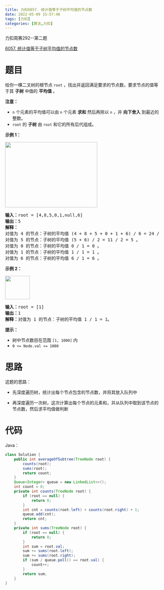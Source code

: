 ```yaml
---
title: 力扣6057. 统计值等于子树平均值的节点数
date: 2022-05-09 15:57:48
tags: [力扣]
categories: [算法,力扣]
---
```


力扣周赛292--第二题

[6057. 统计值等于子树平均值的节点数](https://leetcode.cn/problems/count-nodes-equal-to-average-of-subtree/)

# 题目

<p>给你一棵二叉树的根节点 <code>root</code> ，找出并返回满足要求的节点数，要求节点的值等于其 <strong>子树</strong> 中值的 <strong>平均值</strong> 。</p>

<p><strong>注意：</strong></p>

<ul>  
   <li><code>n</code> 个元素的平均值可以由 <code>n</code> 个元素 <strong>求和</strong> 然后再除以 <code>n</code> ，并 <strong>向下舍入</strong> 到最近的整数。</li>  
   <li><code>root</code> 的 <strong>子树</strong> 由 <code>root</code> 和它的所有后代组成。</li>  
</ul>

<p> </p>

<p><strong>示例 1：</strong></p>  
<img src="https://huangge1199-1303833695.cos.ap-beijing.myqcloud.com/blog/count-nodes-equal-to-average-of-subtree/20220426172421.png" style="width: 300px; height: 212px;">  
<pre><strong>输入：</strong>root = [4,8,5,0,1,null,6]  
<strong>输出：</strong>5  
<strong>解释：</strong>  
对值为 4 的节点：子树的平均值 (4 + 8 + 5 + 0 + 1 + 6) / 6 = 24 / 6 = 4 。  
对值为 5 的节点：子树的平均值 (5 + 6) / 2 = 11 / 2 = 5 。  
对值为 0 的节点：子树的平均值 0 / 1 = 0 。  
对值为 1 的节点：子树的平均值 1 / 1 = 1 。  
对值为 6 的节点：子树的平均值 6 / 1 = 6 。  
</pre>

<p><strong>示例 2：</strong></p>  
<img src="https://huangge1199-1303833695.cos.ap-beijing.myqcloud.com/blog/count-nodes-equal-to-average-of-subtree/image-20220326133920.png" style="width: 80px; height: 76px;">  
<pre><strong>输入：</strong>root = [1]  
<strong>输出：</strong>1  
<strong>解释：</strong>对值为 1 的节点：子树的平均值 1 / 1 = 1。  
</pre>

<p> </p>

<p><strong>提示：</strong></p>

<ul>  
   <li>树中节点数目在范围 <code>[1, 1000]</code> 内</li>  
   <li><code>0 <= Node.val <= 1000</code></li>  
</ul>

# 思路

这题的思路：

- 先深度遍历树，统计出每个节点包含的节点数，并将其放入队列中

- 再深度遍历一次树，这次计算出每个节点的元素和，并从队列中取到该节点的节点数，然后求平均值做判断

# 代码

Java：

```java
class Solution {
    public int averageOfSubtree(TreeNode root) {
        counts(root);
        sums(root);
        return count;
    }
    Queue<Integer> queue = new LinkedList<>();
    int count = 0;
    private int counts(TreeNode root) {
        if (root == null) {
            return 0;
        }
        int cnt = counts(root.left) + counts(root.right) + 1;
        queue.add(cnt);
        return cnt;
    }
    private int sums(TreeNode root) {
        if (root == null) {
            return 0;
        }
        int sum = root.val;
        sum += sums(root.left);
        sum += sums(root.right);
        if (sum / queue.poll() == root.val) {
            count++;
        }
        return sum;
    }
}
```
